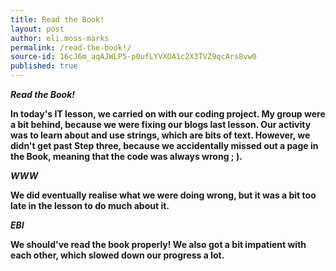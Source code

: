 ```yaml
---
title: Read the Book!
layout: post
author: eli.moss-marks
permalink: /read-the-book!/
source-id: 16cJ6m_aqAJWLP5-p0ufLYVXOA1c2X3TVZ9qcArs8vw0
published: true
---
```

**_Read the Book!_**

**In today's IT lesson, we carried on with our coding project. My group were a bit behind, because we were fixing our blogs last lesson. Our activity was to learn about and use strings, which are bits of text. However, we didn't get past Step three, because we accidentally missed out a page in the Book, meaning that the code was always wrong ;  ).**

**_WWW_**

**We did eventually realise what we were doing wrong, but it was a bit too late in the lesson to do much about it.**

**_EBI_**

**We should've read the book properly! We also got a bit impatient with each other, which slowed down our progress a lot.**

